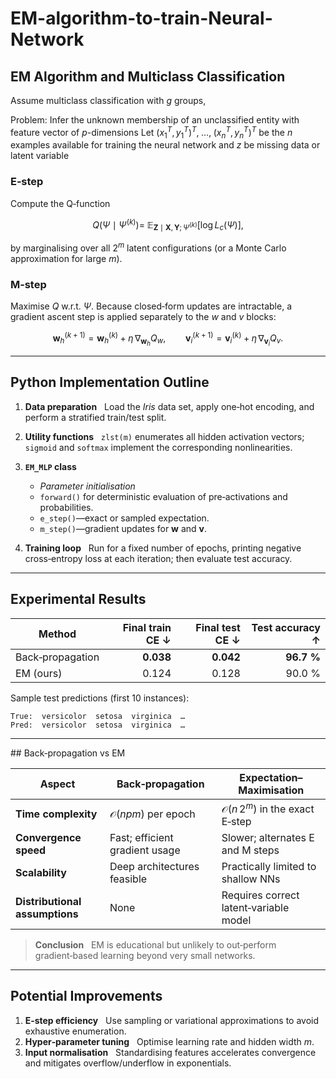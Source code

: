 # EM-algorithm-to-train-Neural-Network


## EM Algorithm and Multiclass Classification
Assume multiclass classification with $g$ groups, 

Problem: Infer the unknown membership of an unclassified entity with feature vector of $p$-dimensions 
Let $(x_1^T, y_1^T)^T,\;\dots,\;(x_n^T, y_n^T)^T$ be the $n$ examples available for training the neural network and $z$ be missing data or latent variable



### E‑step

Compute the Q‑function

$$
  Q(\Psi\mid\Psi^{(k)})
   =\;\mathbb E_{\mathbf Z\mid\mathbf X,\mathbf Y;\Psi^{(k)}}\bigl[\log L_c(\Psi)\bigr],
$$

by marginalising over all $2^{m}$ latent configurations (or a Monte
Carlo approximation for large *m*).

### M‑step

Maximise $Q$ w\.r.t. $\Psi$.  Because closed‑form updates are
intractable, a gradient ascent step is applied separately to the *w*
and *v* blocks:

$$
  \mathbf w_h^{(k+1)} = \mathbf w_h^{(k)} + \eta\,\nabla_{\mathbf w_h} Q_w,
  \qquad
  \mathbf v_i^{(k+1)} = \mathbf v_i^{(k)} + \eta\,\nabla_{\mathbf v_i} Q_v.
$$

---

## Python Implementation Outline

1. **Data preparation**   Load the *Iris* data set, apply one‑hot
   encoding, and perform a stratified train/test split.
2. **Utility functions**   `zlst(m)` enumerates all hidden activation
   vectors; `sigmoid` and `softmax` implement the corresponding
   nonlinearities.
3. **`EM_MLP` class**

   * *Parameter initialisation*
   * `forward()` for deterministic evaluation of pre‑activations and
     probabilities.
   * `e_step()`—exact or sampled expectation.
   * `m_step()`—gradient updates for $\mathbf w$ and $\mathbf v$.
4. **Training loop**   Run for a fixed number of epochs, printing
   negative cross‑entropy loss at each iteration; then evaluate test
   accuracy.

---

## Experimental Results

| Method           | Final train CE ↓ | Final test CE ↓ | Test accuracy ↑ |
| ---------------- | ---------------: | --------------: | --------------: |
| Back‑propagation |        **0.038** |       **0.042** |      **96.7 %** |
| EM (ours)        |            0.124 |           0.128 |          90.0 % |

Sample test predictions (first 10 instances):

```
True:  versicolor  setosa  virginica  …
Pred:  versicolor  setosa  virginica  …
```

---

## Back‑propagation vs EM

| Aspect                         | Back‑propagation               | Expectation–Maximisation                   |
| ------------------------------ | ------------------------------ | ------------------------------------------ |
| **Time complexity**            | $\mathcal O(npm)$ per epoch    | $\mathcal O(n\,2^{m})$ in the exact E‑step |
| **Convergence speed**          | Fast; efficient gradient usage | Slower; alternates E and M steps           |
| **Scalability**                | Deep architectures feasible    | Practically limited to shallow NNs         |
| **Distributional assumptions** | None                           | Requires correct latent‑variable model     |

> **Conclusion**   EM is educational but unlikely to out‑perform
> gradient‑based learning beyond very small networks.

---

## Potential Improvements

1. **E‑step efficiency**   Use sampling or variational approximations to
   avoid exhaustive enumeration.
2. **Hyper‑parameter tuning**   Optimise learning rate and hidden width
   $m$.
3. **Input normalisation**   Standardising features accelerates
   convergence and mitigates overflow/underflow in exponentials.


